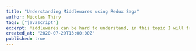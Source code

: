 ```yaml
---
title: "Understanding Middlewares using Redux Saga"
author: Nicolas Thiry
tags: ["javascript"]
excerpt: Middlewares can be hard to understand, in this topic I will try to explain it while using Redux Saga and generators
created_at: "2020-07-29T13:00:00Z"
published: true
---
```


